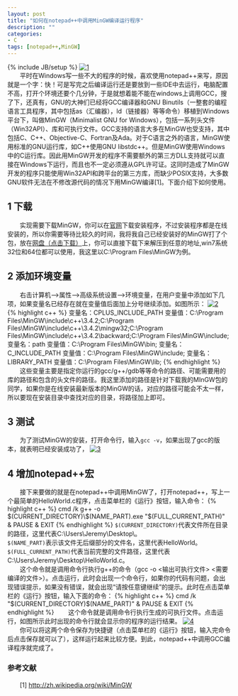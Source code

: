 ```yaml
---
layout: post
title: "如何在notepad++中调用MinGW编译运行程序"
description: ""
categories: 
- C
tags: [notepad++,MinGW]
---
```

{% include JB/setup %}
[![1](http://github-blog.qiniudn.com/2014-08-5-notepad-mingw-1.png-BlogPic) ](http://github-blog.qiniudn.com/2014-08-5-notepad-mingw-1.png)   
　　平时在Windows写一些不大的程序的时候，喜欢使用notepad++来写，原因就是一个字：快！可是写完之后编译运行还是要放到一些IDE中去运行，电脑配置不高，打开个环境还要个几分钟，于是就想着能不能在windows上调用GCC，搜了下，还真有，GNU的大神们已经将GCC编译器和GNU Binutils（一整套的编程语言工具程序，其中包括as（汇编器），ld（链接器）等等命令）移植到Windows平台下，叫做MinGW（Minimalist GNU for Windows），包括一系列头文件（Win32API）、库和可执行文件。GCC支持的语言大多在MinGW也受支持，其中包括C、C++、Objective-C、Fortran及Ada。对于C语言之外的语言，MinGW使用标准的GNU运行库，如C++使用GNU libstdc++。但是MinGW使用Windows中的C运行库。因此用MinGW开发的程序不需要额外的第三方DLL支持就可以直接在Windows下运行，而且也不一定必须遵从GPL许可证。这同时造成了MinGW开发的程序只能使用Win32API和跨平台的第三方库，而缺少POSIX支持，大多数GNU软件无法在不修改源代码的情况下用MinGW编译[1]。下面介绍下如何使用。

## 1 下载 ##
　　实现需要下载MinGW，你可以在[官网](http://www.mingw.org/)下载安装程序，不过安装程序都是在线安装的，所以你需要等待比较久的时间，我将我自己已经安装好的MinGW打了个包，放在[网盘（点击下载）](http://pan.baidu.com/s/1pJCzs1P)上，你可以直接下载下来解压到任意的地址,win7系统32位和64位都可以使用，我这里以C:\Program Files\MinGW为例。
## 2 添加环境变量 ##
　　右击计算机-->属性-->高级系统设置-->环境变量，在用户变量中添加如下几项，如果变量名已经存在就在变量值后面加上分号继续添加。如图所示：
[![2](http://github-blog.qiniudn.com/2014-08-5-notepad-mingw-2.png-BlogPic)  ](http://github-blog.qiniudn.com/2014-08-5-notepad-mingw-2.png)  
{% highlight c++ %}
变量名：CPLUS_INCLUDE_PATH
变量值：C:\Program Files\MinGW\include\c++\3.4.2;C:\Program Files\MinGW\include\c++\3.4.2\mingw32;C:\Program Files\MinGW\include\c++\3.4.2\backward;C:\Program Files\MinGW\include;
变量名：path
变量值：C:\Program Files\MinGW\bin;
变量名：C_INCLUDE_PATH
变量值：C:\Program Files\MinGW\include;
变量名：LIBRARY_PATH
变量值：C:\Program Files\MinGW\lib;
{% endhighlight %}
　　这些变量主要是指定你运行的gcc/g++/gdb等等命令的路径、可能需要用的库的路径和包含的头文件的路径。我这里添加的路径是针对下载我的MInGW包的同学，如果你是在线安装最新版本的MinGW的话，对应的路径可能会不太一样，所以要现在安装目录中查找对应的目录，将路径加上即可。
## 3 测试 ##
　　为了测试MinGW的安装，打开命令行，输入`gcc -v`，如果出现了gcc的版本，就表明已经安装成功了，
[![3](http://github-blog.qiniudn.com/2014-08-5-notepad-mingw-3.png-BlogPic)  ](http://github-blog.qiniudn.com/2014-08-5-notepad-mingw-3.png)  
## 4 增加notepad++宏 ##
　　接下来要做的就是在notepad++中调用MinGW了，打开notepad++，写上一个最简单的HelloWorld.c程序，点击菜单栏的《运行》按钮，输入命令：
{% highlight c++ %}
cmd /k g++ -o $(CURRENT_DIRECTORY)\$(NAME_PART).exe "$(FULL_CURRENT_PATH)" & PAUSE & EXIT
{% endhighlight %}
`$(CURRENT_DIRECTORY)`代表文件所在目录的路径，这里代表C:\Users\Jeremy\Desktop\。    
`$(NAME_PART)`表示该文件无后缀部分的文件名，这里代表HelloWorld。    
`$(FULL_CURRENT_PATH)`代表当前完整的文件路径，这里代表C:\Users\Jeremy\Desktop\HelloWorld.c。  
　　这个命令就是调用命令行执行g++的命令（gcc -o <输出可执行文件> <需要编译的文件>）。点击运行，此时会出现一个命令行，如果你的代码有问题，会出现错误提示，如果没有错误，就会出现“请按任意键继续”的提示。此时在点击菜单栏的《运行》按钮，输入下面的命令：
{% highlight c++ %}
cmd /k "$(CURRENT_DIRECTORY)\$(NAME_PART)" & PAUSE & EXIT
{% endhighlight %}
　　这个命令就是调用命令行执行生成的可执行文件。点击运行，如图所示此时出现的命令行就会显示你的程序的运行结果。
[![4](http://github-blog.qiniudn.com/2014-08-5-notepad-mingw-4.png-BlogPic) ](http://github-blog.qiniudn.com/2014-08-5-notepad-mingw-4.png)  
　　你可以将这两个命令保存为快捷键（点击菜单栏的《运行》按钮，输入完命令后点击保存就可以了），这样运行起来比较方便。到此，notepad++中调用GCC编译程序就完成了。
### 参考文献
　　[1] [http://zh.wikipedia.org/wiki/MinGW ](http://zh.wikipedia.org/wiki/MinGW)

